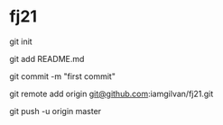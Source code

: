 # fj21
git init

git add README.md

git commit -m "first commit"

git remote add origin git@github.com:iamgilvan/fj21.git

git push -u origin master

